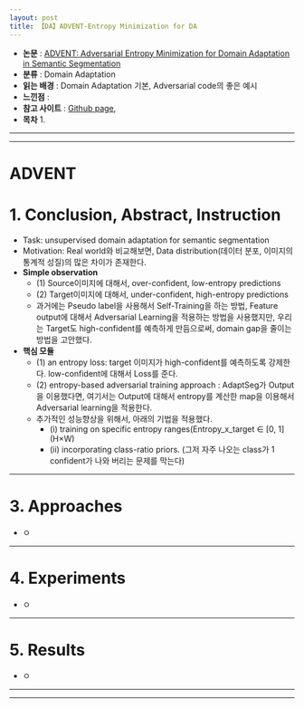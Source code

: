 ```yaml
---
layout: post
title: 【DA】ADVENT-Entropy Minimization for DA
---
```


- **논문** : [ADVENT: Adversarial Entropy Minimization for Domain Adaptation in Semantic Segmentation](https://arxiv.org/abs/1811.12833)
- **분류** : Domain Adaptation
- **읽는 배경** : Domain Adaptation 기본, Adversarial code의 좋은 예시
- **느낀점** : 
- **참고 사이트** : [Github page](https://github.com/valeoai/ADVENT),
- **목차**
  1. 



---

---

# ADVENT

# 1. Conclusion, Abstract, Instruction

- Task: unsupervised domain adaptation for semantic segmentation
- Motivation: Real world와 비교해보면, Data distribution(데이터 분포, 이미지의 통계적 성질)의 많은 차이가 존재한다. 
- **Simple observation**
  - (1) Source이미지에 대해서, over-confident, low-entropy predictions
  - (2) Target이미지에 대해서,  under-confident, high-entropy predictions
  - 과거에는 Pseudo label을 사용해서 Self-Training을 하는 방법, Feature output에 대해서 Adversarial Learning을 적용하는 방법을 사용했지만, 우리는 Target도 high-confident를 예측하게 만듬으로써, domain gap을 줄이는 방법을 고안했다.
- **핵심 모듈** 
  - (1) an entropy loss: target 이미지가 high-confident를 예측하도록 강제한다. low-confident에 대해서 Loss를 준다.
  - (2) entropy-based adversarial training approach : AdaptSeg가 Output을 이용했다면, 여기서는 Output에 대해서 entropy를 계산한 map을 이용해서 Adversarial learning을 적용한다.
  - 추가적인 성능향상을 위해서, 아래의 기법을 적용했다.
    - (i) training on specific entropy ranges(Entropy_x_target ∈ [0, 1] (H×W) 
    - (ii) incorporating class-ratio priors. (그저 자주 나오는 class가 1 confident가 나와 버리는 문제를 막는다) 



---

# 3. Approaches

- ㅇ



---

# 4. Experiments

- ㅇ



---

# 5. Results

- ㅇ



---

---



